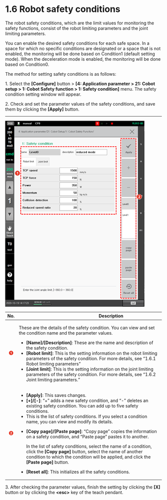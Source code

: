# 1.6 Robot safety conditions

The robot safety conditions, which are the limit values for monitoring the safety functions, consist of the robot limiting parameters and the joint limiting parameters.

You can enable the desired safety conditions for each safe space. In a space for which no specific conditions are designated or a space that is not enabled, the monitoring will be done based on Condition1 (default setting mode). When the deceleration mode is enabled, the monitoring will be done based on Condition0.

The method for setting safety conditions is as follows:

1\. Select the **\[Configure]** button > **\[4: Application parameter > 21: Cobot setup > 1: Cobot Safety function > 1: Safety condition]** menu. The safety condition setting window will appear.

2\. Check and set the parameter values of the safety conditions, and save them by clicking the **\[Apply]** button.


****

![](<../../.gitbook/assets/image (49).png>)

|              **No.**              | 　　　　　　　　　　**Description**                                                                                                                                                                                                                                                                                                                                                                                                                                                                                                                                                                                                                                                                                                                                                                                                                           |
| :-------------------------------: | --------------------------------------------------------------------------------------------------------------------------------------------------------------------------------------------------------------------------------------------------------------------------------------------------------------------------------------------------------------------------------------------------------------------------------------------------------------------------------------------------------------------------------------------------------------------------------------------------------------------------------------------------------------------------------------------------------------------------------------------------------------------------------------------------------------------------------------------------- |
| ![](../../.gitbook/assets/1.png)  | <p>These are the details of the safety condition. You can view and set the condition name and the parameter values.</p><ul><li><strong>[Name]/[Description]</strong>: These are the name and description of the safety condition.</li><li><strong>[Robot limit]</strong>: This is the setting information on the robot limiting parameters of the safety condition. For more details, see “1.6.1 Robot limiting parameters”</li><li><strong>[Joint limit]</strong>: This is the setting information on the joint limiting parameters of the safety condition. For more details, see “1.6.2 Joint limiting parameters.”</li></ul>                                                                                                                                                                                                                    |
| ![](../../.gitbook/assets/2.png)  | <ul><li><strong>[Apply]</strong>: This saves changes.</li><li><strong>[+]/[-]</strong>: “+” adds a new safety condition, and “-” deletes an existing safety condition. You can add up to five safety conditions.</li><li>This is the list of safety conditions. If you select a condition name, you can view and modify its details.</li><li><p><strong>[Copy page]/[Paste page]</strong>: “Copy page” copies the information on a safety condition, and “Paste page” pastes it to another.</p><p>In the list of safety conditions, select the name of a condition, click the <strong>[Copy page]</strong> button, select the name of another condition to which the condition will be applied, and click the <strong>[Paste page]</strong> button.</p></li><li><strong>[Reset all]</strong>: This initializes all the safety conditions.</li></ul> |

3\. After checking the parameter values, finish the setting by clicking the **\[X]** button or by clicking the **\<esc>** key of the teach pendant.
